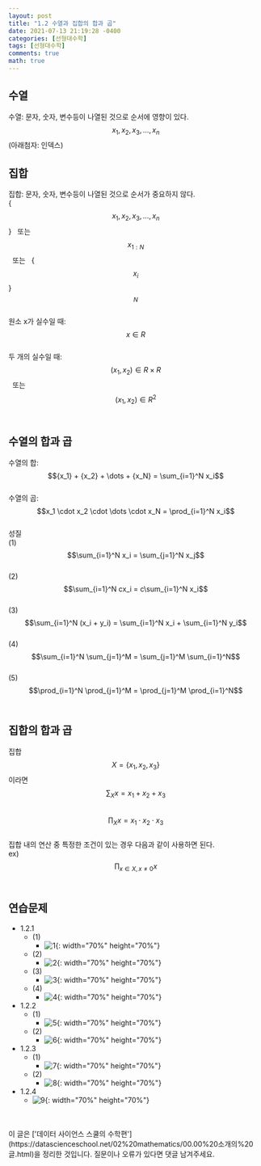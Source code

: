 ```yaml
---
layout: post
title: "1.2 수열과 집합의 합과 곱"
date: 2021-07-13 21:19:28 -0400
categories: [선형대수학]
tags: [선형대수학]
comments: true
math: true
---
```


## 수열
수열: 문자, 숫자, 변수등이 나열된 것으로 순서에 영향이 있다.<br/>
$${x_1}, {x_2}, {x_3}, \dots, {x_n}$$ (아래첨자: 인덱스)<br/>

## 집합
집합: 문자, 숫자, 변수등이 나열된 것으로 순서가 중요하지 않다.<br/>
{$${x_1}, {x_2}, {x_3}, \dots, {x_n}$$} &nbsp;  또는 &nbsp;  $${x_{1:N}}$$ &nbsp;  또는 &nbsp;  {$${x_i}$$}$${_N}$$<br/>
원소 x가 실수일 때: $$x \in R$$<br/>
두 개의 실수일 때: $$(x_1,x_2) \in R \times R$$ &nbsp;  또는 &nbsp;  $$(x_1,x_2) \in R^2$$<br/>

## 수열의 합과 곱
수열의 합: $${x_1} + {x_2} + \dots + {x_N} = \sum_{i=1}^N x_i$$<br/>
수열의 곱: $$x_1 \cdot x_2 \cdot \dots \cdot x_N = \prod_{i=1}^N x_i$$<br/>
성질<br/>
(1) $$\sum_{i=1}^N x_i = \sum_{j=1}^N x_j$$<br/>
(2) $$\sum_{i=1}^N cx_i = c\sum_{i=1}^N x_i$$<br/>
(3) $$\sum_{i=1}^N (x_i + y_i) = \sum_{i=1}^N x_i + \sum_{i=1}^N y_i$$<br/>
(4) $$\sum_{i=1}^N \sum_{j=1}^M = \sum_{j=1}^M \sum_{i=1}^N$$<br/>
(5) $$\prod_{i=1}^N \prod_{j=1}^M = \prod_{j=1}^M \prod_{i=1}^N$$<br/>

## 집합의 합과 곱
집합 $$X = \{x_1, x_2, x_3\}$$ 이라면<br/>
$$\sum_{X} x = x_1 + x_2 + x_3$$<br/>
$$\prod_X x = x_1 \cdot x_2 \cdot x_3$$<br/>
집합 내의 연산 중 특정한 조건이 있는 경우 다음과 같이 사용하면 된다.<br/>
ex) $$\prod_{x \in X, x \neq 0} x$$<br/>

## 연습문제
- 1.2.1
    - (1) 
        - ![1](/images/linearalgebra/1_2/1.png){: width="70%" height="70%"}
    - (2)
        - ![2](/images/linearalgebra/1_2/2.png){: width="70%" height="70%"}
    - (3)
        - ![3](/images/linearalgebra/1_2/3.png){: width="70%" height="70%"}
    - (4)
        - ![4](/images/linearalgebra/1_2/4.png){: width="70%" height="70%"}
- 1.2.2
    - (1)
        - ![5](/images/linearalgebra/1_2/5.png){: width="70%" height="70%"}
    - (2)
        - ![6](/images/linearalgebra/1_2/6.png){: width="70%" height="70%"}
- 1.2.3
    - (1)
        - ![7](/images/linearalgebra/1_2/7.png){: width="70%" height="70%"}
    - (2)
        - ![8](/images/linearalgebra/1_2/8.png){: width="70%" height="70%"}
- 1.2.4 
    - ![9](/images/linearalgebra/1_2/9.png){: width="70%" height="70%"}

<br/>
<br/>
이 글은 ['데이터 사이언스 스쿨의 수학편'](https://datascienceschool.net/02%20mathematics/00.00%20소개의%20글.html)을 정리한 것입니다.
질문이나 오류가 있다면 댓글 남겨주세요.